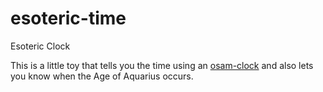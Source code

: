 # esoteric-time
Esoteric Clock

This is a little toy that tells you the time using an [osam-clock](https://github.com/panzertime/osam-clock) and also lets you know when the Age of Aquarius occurs.
